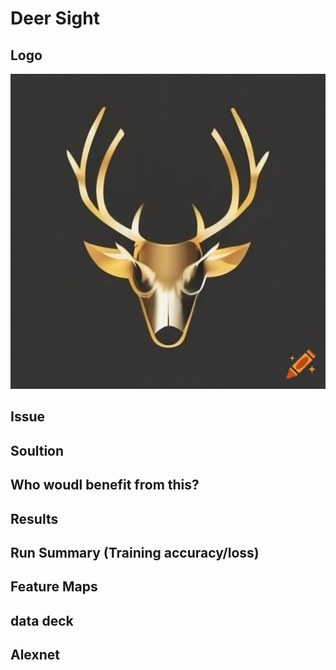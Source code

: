 # Deer Sight
## Logo
<img src="craiyon_154555_A_deer_abstrakt_logo_vector_gold_and_black.png">

## Issue

## Soultion

## Who woudl benefit from this?

## Results

## Run Summary (Training accuracy/loss)

## Feature Maps

## data deck

## Alexnet 





